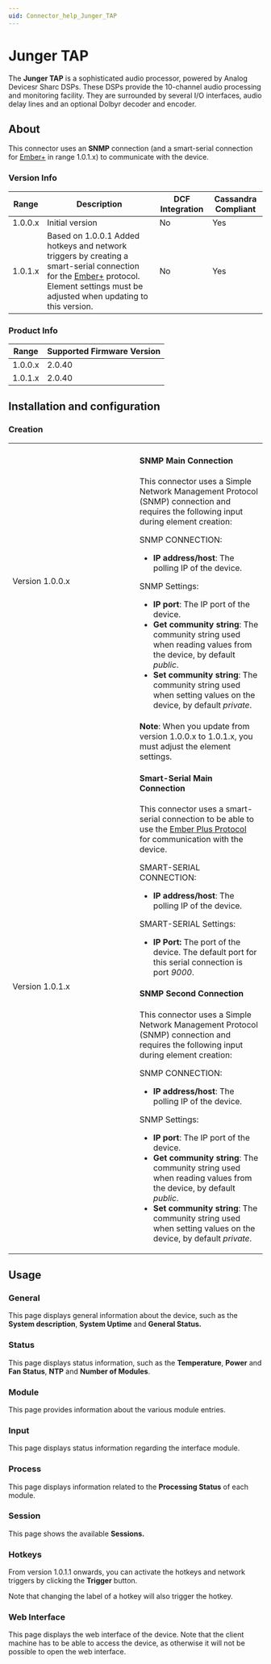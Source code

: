 ```yaml
---
uid: Connector_help_Junger_TAP
---
```


# Junger TAP

The **Junger TAP** is a sophisticated audio processor, powered by Analog Devicesr Sharc DSPs. These DSPs provide the 10-channel audio processing and monitoring facility. They are surrounded by several I/O interfaces, audio delay lines and an optional Dolbyr decoder and encoder.

## About

This connector uses an **SNMP** connection (and a smart-serial connection for [Ember+](https://github.com/Lawo/ember-plus/wiki) in range 1.0.1.x) to communicate with the device.

### Version Info

| **Range** | **Description**                                                                                                                                                                                                                | **DCF Integration** | **Cassandra Compliant** |
|------------------|--------------------------------------------------------------------------------------------------------------------------------------------------------------------------------------------------------------------------------|---------------------|-------------------------|
| 1.0.0.x          | Initial version                                                                                                                                                                                                                | No                  | Yes                     |
| 1.0.1.x          | Based on 1.0.0.1 Added hotkeys and network triggers by creating a smart-serial connection for the [Ember+](https://github.com/Lawo/ember-plus/wiki) protocol. Element settings must be adjusted when updating to this version. | No                  | Yes                     |

### Product Info

| Range | Supported Firmware Version |
|------------------|-----------------------------|
| 1.0.0.x          | 2.0.40                      |
| 1.0.1.x          | 2.0.40                      |

## Installation and configuration

### Creation

<table>
<colgroup>
<col style="width: 50%" />
<col style="width: 50%" />
</colgroup>
<tbody>
<tr class="odd">
<td>Version 1.0.0.x</td>
<td><h4 id="snmp-main-connection">SNMP Main Connection</h4>
<p>This connector uses a Simple Network Management Protocol (SNMP) connection and requires the following input during element creation:</p>
<p>SNMP CONNECTION:</p>
<ul>
<li><strong>IP address/host</strong>: The polling IP of the device.</li>
</ul>
<p>SNMP Settings:</p>
<ul>
<li><strong>IP port</strong>: The IP port of the device.</li>
<li><strong>Get community string</strong>: The community string used when reading values from the device, by default <em>public</em>.</li>
<li><strong>Set community string</strong>: The community string used when setting values on the device, by default <em>private</em>.</li>
</ul></td>
</tr>
<tr class="even">
<td>Version 1.0.1.x</td>
<td><strong>Note</strong>: When you update from version 1.0.0.x to 1.0.1.x, you must adjust the element settings.
<h4 id="smart-serial-main-connection">Smart-Serial Main Connection</h4>
<p>This connector uses a smart-serial connection to be able to use the <a href="https://github.com/Lawo/ember-plus/wiki">Ember Plus Protocol</a> for communication with the device.</p>
<p>SMART-SERIAL CONNECTION:</p>
<ul>
<li><strong>IP address/host</strong>: The polling IP of the device.</li>
</ul>
<p>SMART-SERIAL Settings:</p>
<ul>
<li><strong>IP Port:</strong> The port of the device. The default port for this serial connection is port <em>9000</em>.</li>
</ul>
<h4 id="snmp-second-connection">SNMP Second Connection</h4>
<p>This connector uses a Simple Network Management Protocol (SNMP) connection and requires the following input during element creation:</p>
<p>SNMP CONNECTION:</p>
<ul>
<li><strong>IP address/host</strong>: The polling IP of the device.</li>
</ul>
<p>SNMP Settings:</p>
<ul>
<li><strong>IP port</strong>: The IP port of the device.</li>
<li><strong>Get community string</strong>: The community string used when reading values from the device, by default <em>public</em>.</li>
<li><strong>Set community string</strong>: The community string used when setting values on the device, by default <em>private</em>.</li>
</ul></td>
</tr>
</tbody>
</table>

## Usage

### General

This page displays general information about the device, such as the **System description**, **System Uptime** and **General Status.**

### Status

This page displays status information, such as the **Temperature**, **Power** and **Fan Status**, **NTP** and **Number of Modules**.

### Module

This page provides information about the various module entries.

### Input

This page displays status information regarding the interface module.

### Process

This page displays information related to the **Processing Status** of each module.

### Session

This page shows the available **Sessions.**

### Hotkeys

From version 1.0.1.1 onwards, you can activate the hotkeys and network triggers by clicking the **Trigger** button.

Note that changing the label of a hotkey will also trigger the hotkey.

### Web Interface

This page displays the web interface of the device. Note that the client machine has to be able to access the device, as otherwise it will not be possible to open the web interface.
